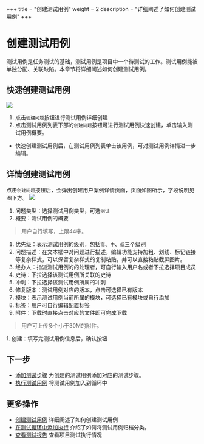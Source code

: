 +++
title = "创建测试用例"
weight = 2
description = "详细阐述了如何创建测试用例"
+++

# 创建测试用例

测试用例是任务测试的基础，测试用例是项目中一个待测试的工作。测试用例能被单独分配、关联缺陷。本章节将详细阐述如何创建测试用例。

## 快速创建测试用例

![](/img/docs/user-guide/test-management/case-management/create-case.jpg)

1. 点击`创建问题`按钮进行测试用例详细创建
1. 点击测试用例列表下部的`创建问题`按钮可进行测试用例快速创建，单击输入测试用例概要。
  - 快速创建测试用例后，在测试用例列表单击该用例，可对测试用例详情进一步编辑。

## 详情创建测试用例

点击`创建问题`按钮后，会弹出创建用户案例详情页面，页面如图所示，字段说明见图下方。
![](/img/docs/user-guide/test-management/case-management/create-detail.jpg)

1. 问题类型：选择测试用例类型，可选`测试`
1. 概要：测试用例的概要
<blockquote class="note">用户自行填写，上限44字。</blockquote>

1. 优先级：表示测试用例的级别，包括`高`、`中`、`低`三个级别
1. 问题描述：在文本框中对问题进行描述，编辑功能支持加粗、划线、标记链接等复杂样式，可以保留复杂样式的复制粘贴，并可以直接粘贴截屏图片。
1. 经办人：指派测试用例的的处理者，可自行输入用户名或者下拉选择项目成员
1. 史诗：下拉选择该测试用例所关联的史诗
1. 冲刺：下拉选择该测试用例所属的冲刺
1. 修复版本：测试用例对应的版本，点击可选择已有版本
1. 模块：表示测试用例当前所属的模块，可选择已有模块或自行添加
1. 标签：用户可自行编辑配置标签
1. 附件：下载时直接点击对应的文件即可完成下载
<blockquote class="note">用户可上传多个小于30M的附件。</blockquote>
1. 创建：填写完测试用例信息后，确认按钮


## 下一步

- [添加测试步骤](../update-list#添加测试步骤) 为创建的测试用例添加对应的测试步骤。
- [执行测试用例](../update-list#执行测试) 将测试用例加入到循环中

## 更多操作

- [创建测试用例](../create-case) 详细阐述了如何创建测试用例
- [在测试循环中添加执行](../../test-cycle/add-execution) 介绍了如何将测试用例归档分类。
- [查看测试报告](../../test-report/) 查看项目测试执行情况